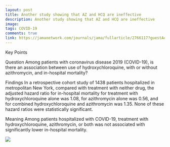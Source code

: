 ```yaml
---
layout: post
title: Another study showing that AZ and HCQ are ineffective
description: Another study showing that AZ and HCQ are ineffective
image: 
tags: COVID-19
comments: true
link: https://jamanetwork.com/journals/jama/fullarticle/2766117?guestAccessKey=d3e6104c-46fb-4382-9163-97280e784dc2
---
```

Key Points

Question Among patients with coronavirus disease 2019 (COVID-19), is
there an association between use of hydroxychloroquine, with or without
azithromycin, and in-hospital mortality?

Findings In a retrospective cohort study of 1438 patients hospitalized
in metropolitan New York, compared with treatment with neither drug, the
adjusted hazard ratio for in-hospital mortality for treatment with
hydroxychloroquine alone was 1.08, for azithromycin alone was 0.56, and
for combined hydroxychloroquine and azithromycin was 1.35. None of these
hazard ratios were statistically significant.

Meaning Among patients hospitalized with COVID-19, treatment with
hydroxychloroquine, azithromycin, or both was not associated with
significantly lower in-hospital mortality.

![](https://lh4.googleusercontent.com/HQbnYJmUN3ePnsfuoNEPM4ZynaDd5yy0UwEqN1UNkU2RoSCChpUYc3DJlMCCFLZHcUKCAT3vP74NEqnjTlUBT5PPbhKONXbFC4exa35VKXb7LlrH25Y=w1280)
